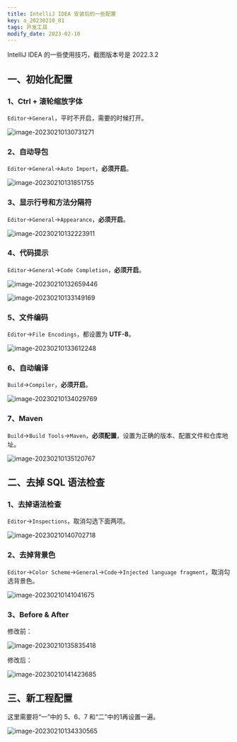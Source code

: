```yaml
---
title: IntelliJ IDEA 安装后的一些配置
key: a_20230210_01
tags: 开发工具
modify_date: 2023-02-10
---
```


IntelliJ IDEA 的一些使用技巧，截图版本号是 2022.3.2

<!--more-->

## 一、初始化配置

### 1、Ctrl + 滚轮缩放字体

```Editor```->```General```，平时不开启，需要的时候打开。

![image-20230210130731271](/images/20230210/image-20230210130731271.png)

### 2、自动导包

```Editor```->```General```->```Auto Import```，**必须开启**。

![image-20230210131851755](/images/20230210/image-20230210131851755.png)

### 3、显示行号和方法分隔符

```Editor```->```General```->```Appearance```，**必须开启**。

![image-20230210132223911](/images/20230210/image-20230210132223911.png)

### 4、代码提示

```Editor```->```General```->```Code Completion```，**必须开启**。

![image-20230210132659446](/images/20230210/image-20230210132659446.png)

![image-20230210133149169](/images/20230210/image-20230210133149169.png)

### 5、文件编码

```Editor```->```File Encodings```，都设置为 **UTF-8**。

![image-20230210133612248](/images/20230210/image-20230210133612248.png)

### 6、自动编译

```Build```->```Compiler```，**必须开启**。

![image-20230210134029769](/images/20230210/image-20230210134029769.png)

### 7、Maven

```Build```->```Build Tools```->```Maven```，**必须配置**，设置为正确的版本、配置文件和仓库地址。

![image-20230210135120767](/images/20230210/image-20230210135120767.png)

## 二、去掉 SQL 语法检查

### 1、去掉语法检查

```Editor```->```Inspections```，取消勾选下面两项。

![image-20230210140702718](/images/20230210/image-20230210140702718.png)

### 2、去掉背景色

```Editor```->```Color Scheme```->```General```->```Code```->```Injected language fragment```，取消勾选背景色。

![image-20230210141041675](/images/20230210/image-20230210141041675.png)

### 3、Before & After

修改前：

![image-20230210135835418](/images/20230210/image-20230210135835418.png)

修改后：

![image-20230210141423685](/images/20230210/image-20230210141423685.png)

## 三、新工程配置

这里需要将“一”中的 5、6、7 和“二”中的1再设置一遍。

![image-20230210134330565](/images/20230210/image-20230210134330565.png)

